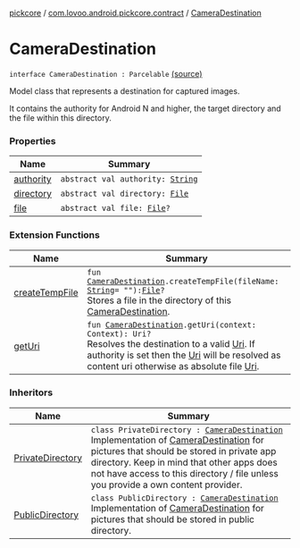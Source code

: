 [pickcore](../../index.md) / [com.lovoo.android.pickcore.contract](../index.md) / [CameraDestination](./index.md)

# CameraDestination

`interface CameraDestination : Parcelable` [(source)](https://github.com/lovoo/android-pickpic/blob/master/pickcore/pickcore/src/main/kotlin/com/lovoo/android/pickcore/contract/CameraDestination.kt#L35)

Model class that represents a destination for captured images.

It contains the authority for Android N and higher, the target directory and the file
within this directory.

### Properties

| Name | Summary |
|---|---|
| [authority](authority.md) | `abstract val authority: `[`String`](https://kotlinlang.org/api/latest/jvm/stdlib/kotlin/-string/index.html) |
| [directory](directory.md) | `abstract val directory: `[`File`](https://docs.oracle.com/javase/8/docs/api/java/io/File.html) |
| [file](file.md) | `abstract val file: `[`File`](https://docs.oracle.com/javase/8/docs/api/java/io/File.html)`?` |

### Extension Functions

| Name | Summary |
|---|---|
| [createTempFile](../create-temp-file.md) | `fun `[`CameraDestination`](./index.md)`.createTempFile(fileName: `[`String`](https://kotlinlang.org/api/latest/jvm/stdlib/kotlin/-string/index.html)` = ""): `[`File`](https://docs.oracle.com/javase/8/docs/api/java/io/File.html)`?`<br>Stores a file in the directory of this [CameraDestination](./index.md). |
| [getUri](../get-uri.md) | `fun `[`CameraDestination`](./index.md)`.getUri(context: Context): Uri?`<br>Resolves the destination to a valid [Uri](#). If authority is set then the [Uri](#) will be resolved as content uri otherwise as absolute file [Uri](#). |

### Inheritors

| Name | Summary |
|---|---|
| [PrivateDirectory](../../com.lovoo.android.pickcore.destination/-private-directory/index.md) | `class PrivateDirectory : `[`CameraDestination`](./index.md)<br>Implementation of [CameraDestination](./index.md) for pictures that should be stored in private app directory. Keep in mind that other apps does not have access to this directory / file unless you provide a own content provider. |
| [PublicDirectory](../../com.lovoo.android.pickcore.destination/-public-directory/index.md) | `class PublicDirectory : `[`CameraDestination`](./index.md)<br>Implementation of [CameraDestination](./index.md) for pictures that should be stored in public directory. |
